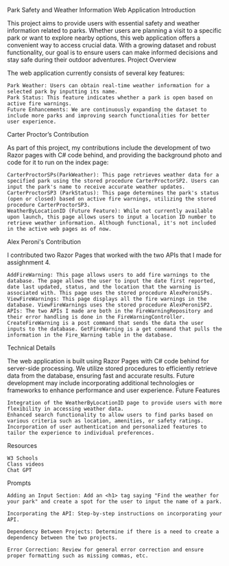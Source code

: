 Park Safety and Weather Information Web Application
Introduction

This project aims to provide users with essential safety and weather information related to parks. Whether users are planning a visit to a specific park or want to explore nearby options, this web application offers a convenient way to access crucial data. With a growing dataset and robust functionality, our goal is to ensure users can make informed decisions and stay safe during their outdoor adventures.
Project Overview

The web application currently consists of several key features:

    Park Weather: Users can obtain real-time weather information for a selected park by inputting its name.
    Park Status: This feature indicates whether a park is open based on active fire warnings.
    Future Enhancements: We are continuously expanding the dataset to include more parks and improving search functionalities for better user experience.

Carter Proctor’s Contribution

As part of this project, my contributions include the development of two Razor pages with C# code behind, and providing the background photo and code for it to run on the index page:

    CarterProctorSPs(ParkWeather): This page retrieves weather data for a specified park using the stored procedure CarterProctorSP2. Users can input the park's name to receive accurate weather updates.
    CarterProctorSP3 (ParkStatus): This page determines the park's status (open or closed) based on active fire warnings, utilizing the stored procedure CarterProctorSP3.
    WeatherByLocationID (Future Feature): While not currently available upon launch, this page allows users to input a location ID number to retrieve weather information. Although functional, it's not included in the active web pages as of now.

Alex Peroni's Contribution

I contributed two Razor Pages that worked with the two APIs that I made for assighnment 4.

    AddFireWarning: This page allows users to add fire warnings to the database. The page allows the user to input the date first reported, date last updated, status, and the location that the warning is associated with. This page uses the stored procedure AlexPeroniSPs.
    ViewFireWarnings: This page displays all the fire warnings in the database. ViewFireWarnings uses the stored procedure AlexPeroniSP2.
    APIs: The two APIs I made are both in the FireWarningRepository and their error handling is done in the FireWarningController. CreateFireWarning is a post command that sends the data the user inputs to the database. GetFireWarning is a get command that pulls the information in the Fire_Warning table in the database.

Technical Details

The web application is built using Razor Pages with C# code behind for server-side processing. We utilize stored procedures to efficiently retrieve data from the database, ensuring fast and accurate results. Future development may include incorporating additional technologies or frameworks to enhance performance and user experience.
Future Features

    Integration of the WeatherByLocationID page to provide users with more flexibility in accessing weather data.
    Enhanced search functionality to allow users to find parks based on various criteria such as location, amenities, or safety ratings.
    Incorporation of user authentication and personalized features to tailor the experience to individual preferences.

Resources

    W3 Schools
    Class videos
    Chat GPT

Prompts

    Adding an Input Section: Add an <h1> tag saying "Find the weather for your park" and create a spot for the user to input the name of a park.

    Incorporating the API: Step-by-step instructions on incorporating your API.

    Dependency Between Projects: Determine if there is a need to create a dependency between the two projects.

    Error Correction: Review for general error correction and ensure proper formatting such as missing commas, etc.
